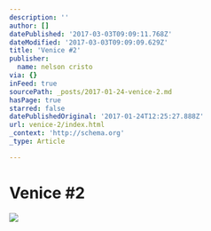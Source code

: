 ```yaml
---
description: ''
author: []
datePublished: '2017-03-03T09:09:11.768Z'
dateModified: '2017-03-03T09:09:09.629Z'
title: 'Venice #2'
publisher:
  name: nelson cristo
via: {}
inFeed: true
sourcePath: _posts/2017-01-24-venice-2.md
hasPage: true
starred: false
datePublishedOriginal: '2017-01-24T12:25:27.888Z'
url: venice-2/index.html
_context: 'http://schema.org'
_type: Article

---
```

# Venice \#2
![](https://the-grid-user-content.s3-us-west-2.amazonaws.com/02a20fb6-8b7d-4d79-b7eb-c5879e4446a5.jpg)